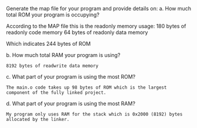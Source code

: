 Generate the map file for your program and provide details on:
a. How much total ROM your program is occupying?

According to the MAP file this is the readonly memory usage:
    180 bytes of readonly  code memory
     64 bytes of readonly  data memory

Which indicates 244 bytes of ROM

b. How much total RAM your program is using?

    8192 bytes of readwrite data memory

c. What part of your program is using the most ROM?

    The main.o code takes up 98 bytes of ROM which is the largest component of the fully linked project.

d. What part of your program is using the most RAM?

    My program only uses RAM for the stack which is 0x2000 (8192) bytes allocated by the linker.